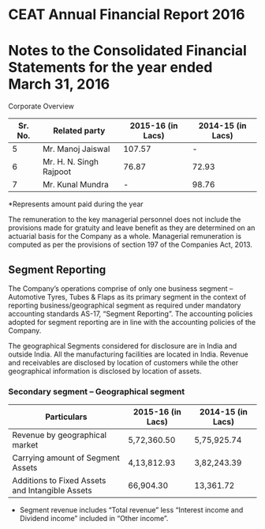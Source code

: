 # CEAT Annual Financial Report 2016

# Notes to the Consolidated Financial Statements for the year ended March 31, 2016

Corporate Overview

|Sr. No.|Related party|2015-16 (in Lacs)|2014-15 (in Lacs)|
|---|---|---|---|
|5|Mr. Manoj Jaiswal|107.57|-|
|6|Mr. H. N. Singh Rajpoot|76.87|72.93|
|7|Mr. Kunal Mundra|-|98.76|

*Represents amount paid during the year

The remuneration to the key managerial personnel does not include the provisions made for gratuity and leave benefit as they are determined on an actuarial basis for the Company as a whole. Managerial remuneration is computed as per the provisions of section 197 of the Companies Act, 2013.

## Segment Reporting

The Company’s operations comprise of only one business segment – Automotive Tyres, Tubes & Flaps as its primary segment in the context of reporting business/geographical segment as required under mandatory accounting standards AS-17, “Segment Reporting”. The accounting policies adopted for segment reporting are in line with the accounting policies of the Company.

The geographical Segments considered for disclosure are in India and outside India. All the manufacturing facilities are located in India. Revenue and receivables are disclosed by location of customers while the other geographical information is disclosed by location of assets.

### Secondary segment – Geographical segment

|Particulars|2015-16 (in Lacs)|2014-15 (in Lacs)|
|---|---|---|
|Revenue by geographical market|5,72,360.50|5,75,925.74|
|Carrying amount of Segment Assets|4,13,812.93|3,82,243.39|
|Additions to Fixed Assets and Intangible Assets|66,904.30|13,361.72|

* Segment revenue includes “Total revenue” less “Interest income and Dividend income” included in “Other income”.